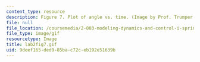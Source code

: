 ```yaml
---
content_type: resource
description: Figure 7. Plot of angle vs. time. (Image by Prof. Trumper.)
file: null
file_location: /coursemedia/2-003-modeling-dynamics-and-control-i-spring-2005/9deef165ded985bac72ceb192e51639b_lab2fig7.gif
file_type: image/gif
resourcetype: Image
title: lab2fig7.gif
uid: 9deef165-ded9-85ba-c72c-eb192e51639b
---
```


